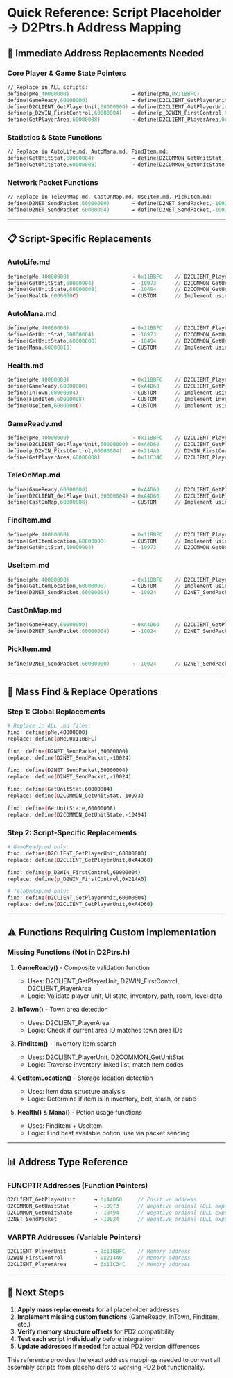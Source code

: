 # Quick Reference: Script Placeholder → D2Ptrs.h Address Mapping

## 🎯 **Immediate Address Replacements Needed**

### **Core Player & Game State Pointers**
```asm
// Replace in ALL scripts:
define(pMe,40000000)                    → define(pMe,0x11BBFC)                    // D2CLIENT_PlayerUnit
define(GameReady,60000000)              → define(D2CLIENT_GetPlayerUnit,0xA4D60)  // + custom validation logic
define(D2CLIENT_GetPlayerUnit,60000000) → define(D2CLIENT_GetPlayerUnit,0xA4D60)  // Direct replacement
define(p_D2WIN_FirstControl,60000004)   → define(p_D2WIN_FirstControl,0x214A0)   // UI control checking
define(GetPlayerArea,60000008)          → define(D2CLIENT_PlayerArea,0x11C34C)   // Player area
```

### **Statistics & State Functions**
```asm
// Replace in AutoLife.md, AutoMana.md, FindItem.md:
define(GetUnitStat,60000004)            → define(D2COMMON_GetUnitStat,-10973)    // Statistics reading
define(GetUnitState,60000008)           → define(D2COMMON_GetUnitState,-10494)   // Effect checking
```

### **Network Packet Functions**
```asm
// Replace in TeleOnMap.md, CastOnMap.md, UseItem.md, PickItem.md:
define(D2NET_SendPacket,60000000)       → define(D2NET_SendPacket,-10024)        // Packet sending
define(D2NET_SendPacket,60000004)       → define(D2NET_SendPacket,-10024)        // Packet sending (alt)
```

---

## 📋 **Script-Specific Replacements**

### **AutoLife.md**
```asm
define(pMe,40000000)                    → 0x11BBFC    // D2CLIENT_PlayerUnit
define(GetUnitStat,60000004)            → -10973      // D2COMMON_GetUnitStat  
define(GetUnitState,60000008)           → -10494      // D2COMMON_GetUnitState
define(Health,6000000C)                 → CUSTOM      // Implement using FindItem + UseItem
```

### **AutoMana.md**
```asm
define(pMe,40000000)                    → 0x11BBFC    // D2CLIENT_PlayerUnit
define(GetUnitStat,60000004)            → -10973      // D2COMMON_GetUnitStat
define(GetUnitState,60000008)           → -10494      // D2COMMON_GetUnitState  
define(Mana,60000010)                   → CUSTOM      // Implement using FindItem + UseItem
```

### **Health.md**
```asm
define(pMe,40000000)                    → 0x11BBFC    // D2CLIENT_PlayerUnit
define(GameReady,60000000)              → 0xA4D60     // D2CLIENT_GetPlayerUnit + validation
define(InTown,60000004)                 → CUSTOM      // Implement using D2CLIENT_PlayerArea
define(FindItem,60000008)               → CUSTOM      // Implement inventory traversal
define(UseItem,6000000C)                → CUSTOM      // Implement using D2NET_SendPacket (-10024)
```

### **GameReady.md**
```asm
define(pMe,40000000)                    → 0x11BBFC    // D2CLIENT_PlayerUnit
define(D2CLIENT_GetPlayerUnit,60000000) → 0xA4D60     // D2CLIENT_GetPlayerUnit
define(p_D2WIN_FirstControl,60000004)   → 0x214A0     // D2WIN_FirstControl
define(GetPlayerArea,60000008)          → 0x11C34C    // D2CLIENT_PlayerArea
```

### **TeleOnMap.md**
```asm
define(GameReady,60000000)              → 0xA4D60     // D2CLIENT_GetPlayerUnit + validation
define(D2CLIENT_GetPlayerUnit,60000004) → 0xA4D60     // D2CLIENT_GetPlayerUnit
define(CastOnMap,60000008)              → CUSTOM      // Implement using D2NET_SendPacket (-10024)
```

### **FindItem.md**
```asm
define(pMe,40000000)                    → 0x11BBFC    // D2CLIENT_PlayerUnit
define(GetItemLocation,60000000)        → CUSTOM      // Implement using item data analysis
define(GetUnitStat,60000004)            → -10973      // D2COMMON_GetUnitStat
```

### **UseItem.md**
```asm
define(pMe,40000000)                    → 0x11BBFC    // D2CLIENT_PlayerUnit
define(GetItemLocation,60000000)        → CUSTOM      // Implement using item data analysis
define(D2NET_SendPacket,60000004)       → -10024      // D2NET_SendPacket
```

### **CastOnMap.md**
```asm
define(GameReady,60000000)              → 0xA4D60     // D2CLIENT_GetPlayerUnit + validation
define(D2NET_SendPacket,60000004)       → -10024      // D2NET_SendPacket
```

### **PickItem.md**
```asm
define(D2NET_SendPacket,60000000)       → -10024      // D2NET_SendPacket
```

---

## 🔄 **Mass Find & Replace Operations**

### **Step 1: Global Replacements**
```bash
# Replace in ALL .md files:
find: define(pMe,40000000)
replace: define(pMe,0x11BBFC)

find: define(D2NET_SendPacket,60000000)
replace: define(D2NET_SendPacket,-10024)

find: define(D2NET_SendPacket,60000004)  
replace: define(D2NET_SendPacket,-10024)

find: define(GetUnitStat,60000004)
replace: define(D2COMMON_GetUnitStat,-10973)

find: define(GetUnitState,60000008)
replace: define(D2COMMON_GetUnitState,-10494)
```

### **Step 2: Script-Specific Replacements**
```bash
# GameReady.md only:
find: define(D2CLIENT_GetPlayerUnit,60000000)
replace: define(D2CLIENT_GetPlayerUnit,0xA4D60)

find: define(p_D2WIN_FirstControl,60000004)
replace: define(p_D2WIN_FirstControl,0x214A0)

# TeleOnMap.md only:
find: define(D2CLIENT_GetPlayerUnit,60000004)
replace: define(D2CLIENT_GetPlayerUnit,0xA4D60)
```

---

## ⚠️ **Functions Requiring Custom Implementation**

### **Missing Functions (Not in D2Ptrs.h)**
1. **GameReady()** - Composite validation function
   - Uses: D2CLIENT_GetPlayerUnit, D2WIN_FirstControl, D2CLIENT_PlayerArea
   - Logic: Validate player unit, UI state, inventory, path, room, level data

2. **InTown()** - Town area detection
   - Uses: D2CLIENT_PlayerArea
   - Logic: Check if current area ID matches town area IDs

3. **FindItem()** - Inventory item search
   - Uses: D2CLIENT_PlayerUnit, D2COMMON_GetUnitStat
   - Logic: Traverse inventory linked list, match item codes

4. **GetItemLocation()** - Storage location detection
   - Uses: Item data structure analysis
   - Logic: Determine if item is in inventory, belt, stash, or cube

5. **Health()** & **Mana()** - Potion usage functions
   - Uses: FindItem + UseItem
   - Logic: Find best available potion, use via packet sending

---

## 📊 **Address Type Reference**

### **FUNCPTR Addresses (Function Pointers)**
```cpp
D2CLIENT_GetPlayerUnit      → 0xA4D60     // Positive address
D2COMMON_GetUnitStat        → -10973      // Negative ordinal (DLL export)
D2COMMON_GetUnitState       → -10494      // Negative ordinal (DLL export)
D2NET_SendPacket            → -10024      // Negative ordinal (DLL export)
```

### **VARPTR Addresses (Variable Pointers)**
```cpp
D2CLIENT_PlayerUnit         → 0x11BBFC    // Memory address
D2WIN_FirstControl          → 0x214A0     // Memory address  
D2CLIENT_PlayerArea         → 0x11C34C    // Memory address
```

---

## 🎯 **Next Steps**

1. **Apply mass replacements** for all placeholder addresses
2. **Implement missing custom functions** (GameReady, InTown, FindItem, etc.)
3. **Verify memory structure offsets** for PD2 compatibility
4. **Test each script individually** before integration
5. **Update addresses if needed** for actual PD2 version differences

This reference provides the exact address mappings needed to convert all assembly scripts from placeholders to working PD2 bot functionality.
